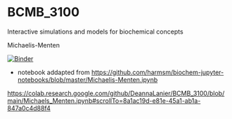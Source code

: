 # BCMB_3100
Interactive simulations and models for biochemical concepts

Michaelis-Menten 

[![Binder](https://mybinder.org/badge_logo.svg)](https://mybinder.org/v2/gh/DeannaLanier/BCMB_3100/main?labpath=Michaels_Menten.ipynb)
* notebook addapted from https://github.com/harmsm/biochem-jupyter-notebooks/blob/master/Michaelis-Menten.ipynb

https://colab.research.google.com/github/DeannaLanier/BCMB_3100/blob/main/Michaels_Menten.ipynb#scrollTo=8a1ac19d-e81e-45a1-ab1a-847a0c4d88f4
